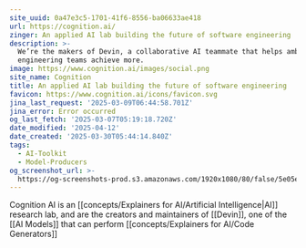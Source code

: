 ```yaml
---
site_uuid: 0a47e3c5-1701-41f6-8556-ba06633ae418
url: https://cognition.ai/
zinger: An applied AI lab building the future of software engineering
description: >-
  We’re the makers of Devin, a collaborative AI teammate that helps ambitious
  engineering teams achieve more.
image: https://www.cognition.ai/images/social.png
site_name: Cognition
title: An applied AI lab building the future of software engineering
favicon: https://www.cognition.ai/icons/favicon.svg
jina_last_request: '2025-03-09T06:44:58.701Z'
jina_error: Error occurred
og_last_fetch: '2025-03-07T05:19:18.720Z'
date_modified: '2025-04-12'
date_created: '2025-03-30T05:44:14.840Z'
tags:
  - AI-Toolkit
  - Model-Producers
og_screenshot_url: >-
  https://og-screenshots-prod.s3.amazonaws.com/1920x1080/80/false/5e05e5035378609e6561af88712d58c3320bae57abff6db126da26a0f4c935bb.jpeg
---
```



























































Cognition AI is an [[concepts/Explainers for AI/Artificial Intelligence|AI]] research lab, and are the creators and maintainers of [[Devin]], one of the [[AI Models]] that can perform [[concepts/Explainers for AI/Code Generators]]
